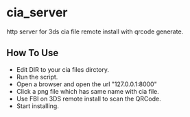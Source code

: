 # cia_server

http server for 3ds cia file remote install with qrcode generate.

## How To Use
- Edit DIR to your cia files dirctory.
- Run the script.
- Open a browser and open the url "127.0.0.1:8000"
- Click a png file which has same name with cia file.
- Use FBI on 3DS remote install to scan the QRCode.
- Start installing.
